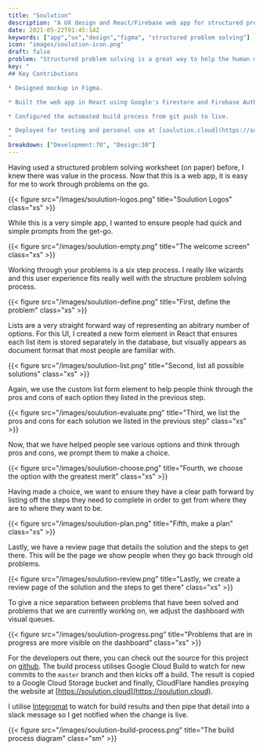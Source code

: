 ```yaml
---
title: "Soulution"
description: "A UX design and React/Firebase web app for structured problem solving"
date: 2021-05-22T01:45:14Z
keywords: ["app","ux","design","figma", "structured problem solving"]
icon: "images/soulution-icon.png"
draft: false
problem: "Structured problem solving is a great way to help the human mind find solutions for seamingly difficult problems. However, there currently isn't a website or app that makes this easy to do on the go."
key: "
## Key Contributions

* Designed mockup in Figma.

* Built the web app in React using Google's Firestore and Firebase Auth.

* Configured the automated build process from git push to live.

* Deployed for testing and personal use at [soulution.cloud](https://soulution.cloud)
"
breakdown: ["Development:70", "Design:30"]
---
```


Having used a structured problem solving worksheet (on paper) before, I knew there was value in the process. Now that this is a web app, it is easy for me to work through problems on the go.

{{< figure src="/images/soulution-logos.png" title="Soulution Logos" class="xs" >}}

While this is a very simple app, I wanted to ensure people had quick and simple prompts from the get-go.

{{< figure src="/images/soulution-empty.png" title="The welcome screen" class="xs" >}}

Working through your problems is a six step process. I really like wizards and this user experience fits really well with the structure problem solving process.

{{< figure src="/images/soulution-define.png" title="First, define the problem" class="xs" >}}

Lists are a very straight forward way of representing an abitrary number of options. For this UI, I created a new form element in React that ensures each list item is stored separately in the database, but visually appears as document format that most people are familiar with.

{{< figure src="/images/soulution-list.png" title="Second, list all possible solutions" class="xs" >}}

Again, we use the custom list form element to help people think through the pros and cons of each option they listed in the previous step.

{{< figure src="/images/soulution-evaluate.png" title="Third, we list the pros and cons for each solution we listed in the previous step" class="xs" >}}

Now, that we have helped people see various options and think through pros and cons, we prompt them to make a choice.

{{< figure src="/images/soulution-choose.png" title="Fourth, we choose the option with the greatest merit" class="xs" >}}

Having made a choice, we want to ensure they have a clear path forward by listing off the steps they need to complete in order to get from where they are to where they want to be.

{{< figure src="/images/soulution-plan.png" title="Fifth, make a plan" class="xs" >}}

Lastly, we have a review page that details the solution and the steps to get there. This will be the page we show people when they go back through old problems.

{{< figure src="/images/soulution-review.png" title="Lastly, we create a review page of the solution and the steps to get there" class="xs" >}}

To give a nice separation between problems that have been solved and problems that we are currently working on, we adjust the dashboard with visual queues.

{{< figure src="/images/soulution-progress.png" title="Problems that are in progress are more visible on the dashboard" class="xs" >}}

For the developers out there, you can check out the source for this project on [github](https://github.com/ejangi/soulution). The build process utilises Google Cloud Build to watch for new commits to the `master` branch and then kicks off a build. The result is copied to a Google Cloud Storage bucket and finally, CloudFlare handles proxying the website at [https://soulution.cloud](https://soulution.cloud).

I utilise [Integromat](https://www.integromat.com/en) to watch for build results and then pipe that detail into a slack message so I get notified when the change is live.

{{< figure src="/images/soulution-build-process.png" title="The build process diagram" class="sm" >}}